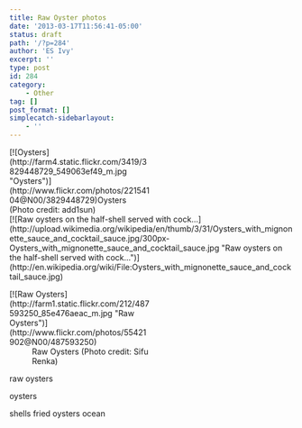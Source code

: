 ```yaml
---
title: Raw Oyster photos
date: '2013-03-17T11:56:41-05:00'
status: draft
path: '/?p=284'
author: 'ES Ivy'
excerpt: ''
type: post
id: 284
category:
    - Other
tag: []
post_format: []
simplecatch-sidebarlayout:
    - ''
---
```

<div class="wp-caption alignright" style="width: 250px">[![Oysters](http://farm4.static.flickr.com/3419/3829448729_549063ef49_m.jpg "Oysters")](http://www.flickr.com/photos/22154104@N00/3829448729)Oysters (Photo credit: add1sun)

</div>[![Raw oysters on the half-shell served with cock...](http://upload.wikimedia.org/wikipedia/en/thumb/3/31/Oysters_with_mignonette_sauce_and_cocktail_sauce.jpg/300px-Oysters_with_mignonette_sauce_and_cocktail_sauce.jpg "Raw oysters on the half-shell served with cock...")](http://en.wikipedia.org/wiki/File:Oysters_with_mignonette_sauce_and_cocktail_sauce.jpg)

<dl class="wp-caption alignright zemanta-img" style="width:250px;"><dt class="wp-caption-dt">[![Raw Oysters](http://farm1.static.flickr.com/212/487593250_85e476aeac_m.jpg "Raw Oysters")](http://www.flickr.com/photos/55421902@N00/487593250)</dt><dd class="wp-caption-dd zemanta-img-attribution">Raw Oysters (Photo credit: Sifu Renka)</dd></dl>raw oysters

oysters

shells fried oysters ocean